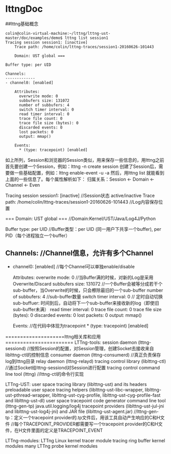 # lttngDoc

##lttng基础概念
```
colin@colin-virtual-machine:~/lttng/lttng-ust-master/doc/examples/demo$ lttng list session1
Tracing session session1: [inactive]
    Trace path: /home/colin/lttng-traces/session1-20160626-101443

    Domain: UST global ===

Buffer type: per UID

Channels:
-------------
- channel0: [enabled]

    Attributes:
      overwrite mode: 0
      subbufers size: 131072
      number of subbufers: 4
      switch timer interval: 0
      read timer interval: 0
      trace file count: 0
      trace file size (bytes): 0
      discarded events: 0
      lost packets: 0
      output: mmap()

    Events:
      * (type: tracepoint) [enabled]
```
如上所列，Session和浏览器的Session类似，用来保存一些信息的，用lttng之前首先要创建一个Session，例如：lttng -n create session
创建了Session后，需要做一些基础配置，例如：lttng enable-event -u -a
然后，用lttng list <sessionName> 就能看到上面的一些信息了。每个属性解析如下：
归属关系：Session <- Domain <- Channel <- Even

Tracing session session1: [inactive] //Session状态 active/inactive
    Trace path: /home/colin/lttng-traces/session1-20160626-101443  //Log内容保存位置

=== Domain: UST global === //Domain:Kernel/UST/Java/Log4J/Python

Buffer type: per UID //Buffer类型：per UID (同一用户下共享一个buffer), per PID（每个进程独立一个buffer）

Channels: //Channel信息，允许有多个Channel
-------------
- channel0: [enabled] //每个Channel可以单独enable/disable

    Attributes:
      overwrite mode: 0 //当Buffer满的时候，对新的Log是采用Overwrite/Discard
      subbufers size: 131072 //一个Buffer会被等分成若干个sub-buffer，当Overwrite的时候，只会檫除最旧的一个sub-buffer
      number of subbufers: 4 //sub-buffer数量
      switch timer interval: 0 // 定时自动切换sub-buffuer: 时间到后，自动将下一个sub-buffer来接收新的log（即使旧sub-buffer未满）
      read timer interval: 0
      trace file count: 0
      trace file size (bytes): 0
      discarded events: 0
      lost packets: 0
      output: mmap()

    Events: //在代码中体现为tracepoint
      * (type: tracepoint) [enabled]

====================lttng相关库和应用=======================
LTTng-tools:
session daemon (lttng-sessiond) //按照Session的配置，对Session管理，创建Socket去接收来自liblttng-ctl的控制信息
consumer daemon (lttng-consumerd) //真正负责保存log到lttng目录
relay daemon (lttng-relayd)
tracing control library (liblttng-ctl) //通过Socket给lttng-sessiond对Session进行配置
tracing control command line tool (lttng) //lttng-ctl的命令行实现

LTTng-UST:
user space tracing library (liblttng-ust) and its headers
preloadable user space tracing helpers (liblttng-ust-libc-wrapper, liblttng-ust-pthread-wrapper, liblttng-ust-cyg-profile, liblttng-ust-cyg-profile-fast and liblttng-ust-dl)
user space tracepoint code generator command line tool (lttng-gen-tp)
java.util.logging/log4j tracepoint providers (liblttng-ust-jul-jni and liblttng-ust-log4j-jni) and JAR file (liblttng-ust-agent.jar)
//lttng-gen-tp：定义一个tracepoint provider的.tp文件后，用该工具自动产生响应的C和H文件
//每个TRACEPOINT_PROVIDER都需要写一个tracepoint provider的C和H文件，在H文件里面的定义是TRACEPOINT_EVENT

LTTng-modules:
LTTng Linux kernel tracer module
tracing ring buffer kernel modules
many LTTng probe kernel modules
